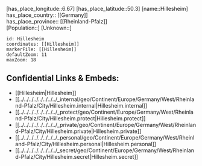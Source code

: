 ﻿---
location: [50.3,6.67] 
mapzoom: [7,12] 
mapmarker: city 
type: City
tags:
- geo/City


SpocWebEntityId: 30942
isDeleted: false
confidential: public

---
[has_place_longitude::6.67] 
[has_place_latitude::50.3] 
[name::Hillesheim] 
has_place_country:: [[Germany]]  
has_place_province:: [[Rheinland-Pfalz]]  
[Population::] 
[Unknown::] 


```leaflet
id: Hillesheim
coordinates: [[Hillesheim]] 
markerFile: [[Hillesheim]] 
defaultZoom: 11 
maxZoom: 18
```


## Confidential Links & Embeds: 
- [[Hillesheim|Hillesheim]]  
- [[../../../../../../../../_internal/geo/Continent/Europe/Germany/West/Rheinland-Pfalz/City/Hillesheim.internal|Hillesheim.internal]] 
- [[../../../../../../../../_protect/geo/Continent/Europe/Germany/West/Rheinland-Pfalz/City/Hillesheim.protect|Hillesheim.protect]] 
- [[../../../../../../../../_private/geo/Continent/Europe/Germany/West/Rheinland-Pfalz/City/Hillesheim.private|Hillesheim.private]] 
- [[../../../../../../../../_personal/geo/Continent/Europe/Germany/West/Rheinland-Pfalz/City/Hillesheim.personal|Hillesheim.personal]] 
- [[../../../../../../../../_secret/geo/Continent/Europe/Germany/West/Rheinland-Pfalz/City/Hillesheim.secret|Hillesheim.secret]] 
